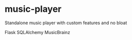 # music-player
Standalone music player with custom features and no bloat

Flask
SQLAlchemy
MusicBrainz
